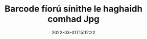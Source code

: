 ---
############################# Static ############################
layout: "auto-gen-signature"
date: 2022-03-01T15:12:22
draft: false
operation: Verify
signaturetype: Barcode
fileformat: Jpg
productName: Java
lang: ga
productCode: java
otherformats: pdf doc docx docm dot dotm dotx odt ott rtf xls xlsx xlsm xlsb csv ods ots xltx xltm ppt pptx pps ppsx odp otp potx potm pptm ppsm png jpg bmp gif tiff svg webp wmf
breadcrumb: Put Barcode signature on Jpg for Java

############################# Head ############################
head_title: "Fíorú Barcode sínithe do chomhaid Jpg trí Java"
head_description: "Ná húsáid ach cúpla líne de chód Java chun doiciméid Jpg agus a gcuid sínithe Barcode a fhíorú."

############################# Header ############################
title: "Barcode fíorú sínithe le haghaidh comhad Jpg"
description: "Soláthraíonn API do Java deis chun Barcode sínithe ag Jpg doiciméid a fhíorú. Seans go ndéanfar ríomhshínithe laistigh de do dhoiciméid Jpg a fhíorú go tapa agus go héasca."
bg_image: "https://cms.admin.containerize.com/templates/aspose/App_Themes/V3/images/bg/header1.png"
bg_overlay: false
button:
    enable: true

############################# SubMenu ############################
submenu:
    enable: true

    left:
        img_alt: "GroupDocs.Signature for Java"
        image: "https://cms.admin.containerize.com/templates/groupdocs/images/product-logos/90x90-noborder/groupdocs-signature-java.png"
        product: "GroupDocs.Signature"
        platform: "Java"



############################# About ############################
about:
    enable: true
    title: "Faigh amach gnéithe nua API GroupDocs.Signature for Java"
    content: |
        Soláthraíonn [GroupDocs.Signature for Java](https://products.groupdocs.com/signature/java/) API raon leathan bealaí chun go leor formáidí doiciméad a phróiseáil trí úsáid a bhaint as sínithe leictreonacha. Tacaítear le go leor cineálacha sínithe digiteacha mar théacsanna, íomhánna, deimhnithe digiteacha, barrachóid, cóid QR, stampaí nó meiteashonraí. Is féidir le custaiméirí sínithe digiteacha a chur leis, a bhaint, a chur in eagar, a bhailíochtú nó a chuardach ag comhaid PDF, doiciméid MS Word, leabhair oibre MS Excel, láithreoireachtaí MS PowerPoint, comhaid Adobe Photoshop agus formáidí éagsúla íomhá. Tá líon iontach gnéithe agus socruithe breise ar fáil.
    

############################# Steps ############################
steps:
    enable: true
    title_left: "Conas Barcode sínithe i do dhoiciméad Jpg a bhailíochtú"
    content_left: |
        Áiríonn [GroupDocs.Signature for Java](https://products.groupdocs.com/signature/java/) gnéithe úsáideacha amhail fíorú Barcode sínithe atá curtha ag Jpg doiciméad. Bain úsáid as an deis seo gan cód breise a chur i bhfeidhm.
        
        * Ar an gcéad dul síos, aicme Sínithe meandrach ag soláthar mar chonair paraiméadar cruthaitheoir chuig doiciméad atá ceaptha a fhíorú.
        * Ar an dara dul síos, cruthaigh réad VerifyOptions nua agus socraigh na hairíonna riachtanacha go léir.
        * Ar deireadh, agairt oibiacht Signature Fíoraigh modh a rith VerifyOptions mar shampla.
        * Ansin próiseáil na torthaí fíoraithe.

    title_right: "Riachtanais Chórais"
    content_right: |
        Tacaítear le GroupDocs.Signature for Java ar gach mór-ardán agus córas oibriúcháin. Sula ndéanann tú an cód thíos, déan cinnte go bhfuil na réamhriachtanais seo a leanas suiteáilte ar do chóras.

        * Córais oibriúcháin: Microsoft Windows, Linux, MacOS
        * Timpeallachtaí forbartha: NetBeans, Intellij IDEA, Eclipse, etc.
        * Java runtime: J2SE 6.0 and above
        * Íoslódáil an leagan is déanaí de GroupDocs.Signature for Java ó [Maven](https://repository.groupdocs.com/webapp/#/artifacts/browse/tree/General/repo/com/groupdocs/groupdocs-signature)
         
    code: |
        ```java    
                
        // Set up input Jpg file
        String filePath = "input.jpg";

        // Instantiate Signature for input file
        Signature signature = new Signature(filePath);

        //Provide verification options
        BarcodeVerifyOptions options = new BarcodeVerifyOptions();

        // process only specified page 
        options.setPageNumber(2);
        options.setAllPages(false);
        // specify text match type
        options.setMatchType(TextMatchType.Contains);
        // specify text pattern to search
        options.setText("Special signature");
                            
        // Verify document signatures
        VerificationResult result = signature.verify(options);

        //process result
        if (result.isValid())
        {
            //..
        }

        ```

############################# Demos ############################
demos:
    enable: true
    title: "Ag síniú le Barcode sínithe Live Demo"
    content: |
       Cuir sínithe leictreonacha éagsúla le comhad Jpg faoi láthair trí chuairt a thabhairt ar an suíomh Gréasáin [GroupDocs.Signature App](https://products.groupdocs.app/signature/family).          

############################# More Formats ############################
more_formats:
    enable: true
    title: "Fíoraigh Barcode sínithe eile ag úsáid Java"
    content: |
        "Sínithe leictreonacha a chuirtear i ndoiciméid éagsúla a fhíorú. Seiceáil cáilíocht na sínithe sna formáidí comhaid coitianta mar a léirítear thíos."
    format: 
       
       
back_to_top:
    enable: true
---